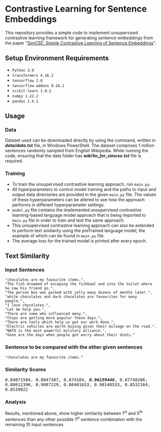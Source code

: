 # Contrastive Learning for Sentence Embeddings
This repository provides a simple code to implement unsupervised contrastive learning framework for generating sentence embeddings from the paper "[SimCSE: Simple Contrastive Learning of Sentence Embeddings](https://arxiv.org/abs/2104.08821)".
## Setup Environment Requirements
- `Python 3.9`
- `transformers 4.16.2`
- `tensorflow 2.8`
- `tensorflow-addons 0.16.1`
- `scikit-learn 1.0.2`
- `numpy 1.22.2`
- `pandas 1.4.1`
## Usage
### Data
Dataset used can be downloaded directly by using the command, written in ***data/data.txt*** file, in Windows PowerShell. The dataset comprises 1 million sentences randomly sampled from English Wikipedia. While running the code, ensuring that the data folder has ***wiki1m_for_simcse.txt*** file is required.
### Training
- To train the unsupervised contrastive learning approach, run `main.py`.
- All hyperparameters to control model training and the paths to input and output data directories are provided in the given `main.py` file. The values of these hyperparameters can be altered to see how the approach performs in different hyperparameter settings.
- `model.py` file contains the implemented unsupervised contrastive learning-based language model approach that is being imported to `main.py` file in order to train and test the same approach.
- This unsupervised contrastive learning approach can also be extended to perform text similarity using the preTrained language model, the example of which can be found in `main.py` file.
- The average loss for the trained model is printed after every epoch.
## Text Similarity
### Input Sentences
```
"chocolates are my favourite items.",
"The fish dreamed of escaping the fishbowl and into the toilet where he saw his friend go.",
"The person box was packed with jelly many dozens of months later.",
"white chocolates and dark chocolates are favourites for many people.",
"I love chocolates.",
"Let me help you.",
"There are some who influenced many.",
"Chips are getting more popular these days.",
"There are tools which help us get our work done.",
"Electric vehicles are worth buying given their mileage on the road.",
"NATO is the most powerful military alliance.",
"Gone are the days when people got worry about their diets."
```
### Sentence to be compared with the other given sentences
```
"chocolates are my favourite items."
```
### Similarity Scores
<pre>
0.84871584, 0.8847387, 0.874104, <i><b>0.96159446</b></i>, 0.87748206,
0.88612396, 0.9087229, 0.86401033, 0.90140533, 0.8532164,
0.8539922
</pre>

### Analysis
Results, mentioned above, show higher similarity between 1<sup>st</sup> and 5<sup>th</sup> sentences than any other possible 1<sup>st</sup> sentence combination with the remaining 10 input sentences.
